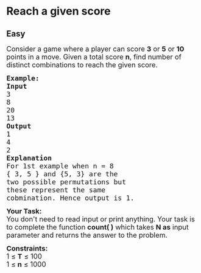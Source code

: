 # Reach a given score
##  Easy 
<div class="problem-statement">
                <p></p><p><span style="font-size:18px">Consider a game where a player can score <strong>3</strong> or <strong>5</strong> or <strong>10</strong> points in a move. Given a total score <strong>n</strong>, find number of distinct combinations&nbsp;to reach the given score.</span></p>

<pre><span style="font-size:18px"><strong>Example:</strong></span>
<span style="font-size:18px"><strong>Input</strong>
3
8
20
13</span>
<span style="font-size:18px"><strong>Output</strong>
1
4
2
<strong>Explanation</strong>
For 1st example when n = 8
{ 3, 5 } and {5, 3} are the 
two possible permutations but 
these represent the same 
cobmination. Hence output is 1.</span></pre>

<p><span style="font-size:18px"><strong>Your Task:&nbsp;&nbsp;</strong><br>
You don't need to read input or print anything. Your task is to complete the function&nbsp;<strong>count( )</strong>&nbsp;which takes <strong>N as</strong>&nbsp;input parameter&nbsp;and returns the answer to the problem.</span></p>

<p><span style="font-size:18px"><strong>Constraints:</strong><br>
1 ≤ <strong>T</strong> ≤ 100<br>
1 ≤ <strong>n</strong> ≤ 1000</span></p>
 <p></p>
            </div>
